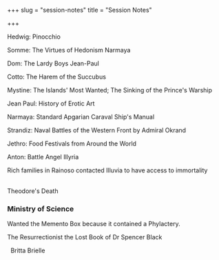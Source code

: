 +++
slug = "session-notes"
title = "Session Notes"

+++

Hedwig: Pinocchio

Somme: The Virtues of Hedonism Narmaya  

Dom: The Lardy Boys Jean-Paul  

Cotto: The Harem of the Succubus  

Mystine: The Islands' Most Wanted; The Sinking of the Prince's Warship

Jean Paul: History of Erotic Art

Narmaya: Standard Apgarian Caraval Ship's Manual

Strandiz: Naval Battles of the Western Front by Admiral Okrand

Jethro: Food Festivals from Around the World

Anton: Battle Angel Illyria  

  

Rich families in Rainoso contacted Illuvia to have access to immortality  
 

Theodore's Death

  

### Ministry of Science

Wanted the Memento Box because it contained a Phylactery.

The Resurrectionist the Lost Book of Dr Spencer Black  

  Britta Brielle
